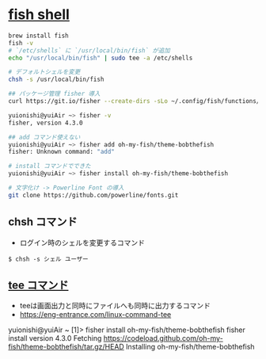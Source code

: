 # [fish shell](https://fishshell.com/)
```bash
brew install fish
fish -v
# `/etc/shells` に `/usr/local/bin/fish` が追加
echo "/usr/local/bin/fish" | sudo tee -a /etc/shells

# デフォルトシェルを変更
chsh -s /usr/local/bin/fish

## パッケージ管理 fisher 導入
curl https://git.io/fisher --create-dirs -sLo ~/.config/fish/functions/fisher.fish

yuionishi@yuiAir ~> fisher -v
fisher, version 4.3.0

## add コマンド使えない
yuionishi@yuiAir ~> fisher add oh-my-fish/theme-bobthefish
fisher: Unknown command: "add"

# install コマンドでできた
yuionishi@yuiAir ~> fisher install oh-my-fish/theme-bobthefish

# 文字化け -> Powerline Font の導入
git clone https://github.com/powerline/fonts.git

```

## chsh コマンド
- ログイン時のシェルを変更するコマンド
```
$ chsh -s シェル ユーザー
```

## [tee コマンド](https://crieit.net/posts/Linux-tee)
- teeは画面出力と同時にファイルへも同時に出力するコマンド
- https://eng-entrance.com/linux-command-tee




yuionishi@yuiAir ~ [1]> fisher install oh-my-fish/theme-bobthefish
fisher install version 4.3.0
Fetching https://codeload.github.com/oh-my-fish/theme-bobthefish/tar.gz/HEAD
Installing oh-my-fish/theme-bobthefish